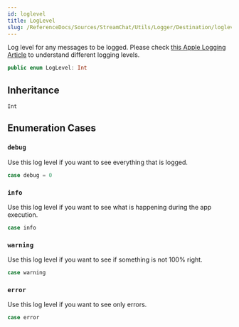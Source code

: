 ```yaml
---
id: loglevel 
title: LogLevel
slug: /ReferenceDocs/Sources/StreamChat/Utils/Logger/Destination/loglevel
---
```


Log level for any messages to be logged.
Please check [this Apple Logging Article](https:​//developer.apple.com/documentation/os/logging/generating_log_messages_from_your_code) to understand different logging levels.

``` swift
public enum LogLevel: Int 
```

## Inheritance

`Int`

## Enumeration Cases

### `debug`

Use this log level if you want to see everything that is logged.

``` swift
case debug = 0
```

### `info`

Use this log level if you want to see what is happening during the app execution.

``` swift
case info
```

### `warning`

Use this log level if you want to see if something is not 100% right.

``` swift
case warning
```

### `error`

Use this log level if you want to see only errors.

``` swift
case error
```
